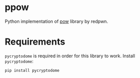 # ppow
Python implementation of [pow](https://github.com/redpwn/pow) library by redpwn.

# Requirements
`pycryptodome` is required in order for this library to work.
Install `pycryptodome`:
```bash
pip install pycryptodome
```
